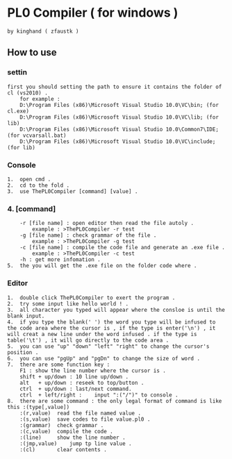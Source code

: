 PL0 Compiler ( for windows )
===================================    
 
	by kinghand ( zfaustk )

How to use  
-----------------------------------  
### settin
	first you should setting the path to ensure it contains the folder of cl (vs2010) .
		for example :
		D:\Program Files (x86)\Microsoft Visual Studio 10.0\VC\bin;	(for cl.exe)
		D:\Program Files (x86)\Microsoft Visual Studio 10.0\VC\lib;	(for lib)
		D:\Program Files (x86)\Microsoft Visual Studio 10.0\Common7\IDE;(for vcvarsall.bat)
		D:\Program Files (x86)\Microsoft Visual Studio 10.0\VC\include; (for lib)    

### Console
	1.	open cmd .
	2.	cd to the fold .
	3.	use ThePL0Compiler [command] [value] .
###     4.	[command]
		-r [file name] : open editor then read the file autoly .
			example : >ThePL0Compiler -r test
		-g [file name] : check grammar of the file .
			example : >ThePL0Compiler -g test
		-c [file name] : compile the code file and generate an .exe file .
			example : >ThePL0Compiler -c test
		-h : get more infomation . 
	5.	the you will get the .exe file on the folder code where .
	
### Editor
	1.	double click ThePL0Compiler to exert the program .
	2.	try some input like hello world ! .
	3.	all character you typed will appear where the consloe is until the blank input.
	4.	if you type the blank(' ') the word you type will be infused to the code area where the cursor is , if the type is enter('\n') , it will creat a new line under the word infused . if the type is table('\t') , it will go directly to the code area . 
	5.	you can use "up" "down" "left" "right" to change the cursor's position .
	6.	you can use "pgUp" and "pgDn" to change the size of word .
	7.	there are some function key :
		F1 : show the line number where the cursor is .
		shift + up/down : 10 line up/down .
		alt   + up/down	: reseek to top/button .
		ctrl  + up/down	: last/next command.
		ctrl  + left/right :	input ":("/")" to console .
	8.	there are some command : the only legal format of command is like this :(type[,value])
		:(r,value)	read the file named value .
		:(s,value)	save codes to file value.pl0 .
		:(grammar)	check grammar .
		:(c,value)	compile the code .
		:(line)		show the line number .
		:(jmp,value)	jump tp line value .
		:(cl)		clear contents .

  